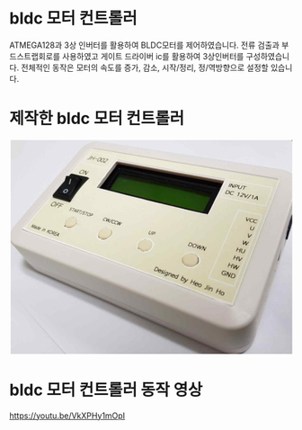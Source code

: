 # bldc 모터 컨트롤러

ATMEGA128과 3상 인버터를 활용하여 BLDC모터를 제어하였습니다. 전류 검출과 부드스트랩회로를 사용하였고 게이트 드라이버 ic를 활용하여 3상인버터를 구성하였습니다. 전체적인 동작은 모터의 속도를 증가, 감소, 시작/정리, 정/역방향으로 설정할 있습니다.


# 제작한 bldc 모터 컨트롤러

![./result.jpg](./1.jpg)

# bldc 모터 컨트롤러 동작 영상

https://youtu.be/VkXPHy1mOpI
